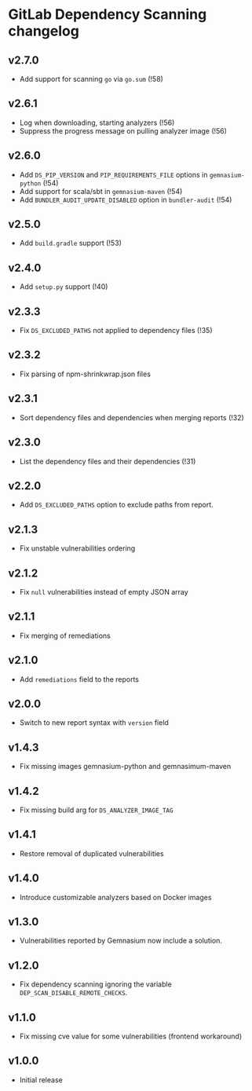 # GitLab Dependency Scanning changelog

## v2.7.0
- Add support for scanning `go` via `go.sum` (!58)

## v2.6.1
- Log when downloading, starting analyzers (!56)
- Suppress the progress message on pulling analyzer image (!56)

## v2.6.0
- Add `DS_PIP_VERSION` and `PIP_REQUIREMENTS_FILE` options in `gemnasium-python` (!54)
- Add support for scala/sbt in `gemnasium-maven` (!54)
- Add `BUNDLER_AUDIT_UPDATE_DISABLED` option in `bundler-audit` (!54)

## v2.5.0
- Add `build.gradle` support (!53)

## v2.4.0
- Add `setup.py` support (!40)

## v2.3.3
- Fix `DS_EXCLUDED_PATHS` not applied to dependency files (!35)

## v2.3.2
- Fix parsing of npm-shrinkwrap.json files

## v2.3.1
- Sort dependency files and dependencies when merging reports (!32)

## v2.3.0
- List the dependency files and their dependencies (!31)

## v2.2.0
- Add `DS_EXCLUDED_PATHS` option to exclude paths from report.

## v2.1.3
- Fix unstable vulnerabilities ordering

## v2.1.2
- Fix `null` vulnerabilities instead of empty JSON array

## v2.1.1
- Fix merging of remediations

## v2.1.0
- Add `remediations` field to the reports

## v2.0.0
- Switch to new report syntax with `version` field

## v1.4.3
- Fix missing images gemnasium-python and gemnasimum-maven

## v1.4.2
- Fix missing build arg for `DS_ANALYZER_IMAGE_TAG`

## v1.4.1
- Restore removal of duplicated vulnerabilities

## v1.4.0
- Introduce customizable analyzers based on Docker images

## v1.3.0
- Vulnerabilities reported by Gemnasium now include a solution.

## v1.2.0
- Fix dependency scanning ignoring the variable `DEP_SCAN_DISABLE_REMOTE_CHECKS`.

## v1.1.0
- Fix missing cve value for some vulnerabilities (frontend workaround)

## v1.0.0
- Initial release
